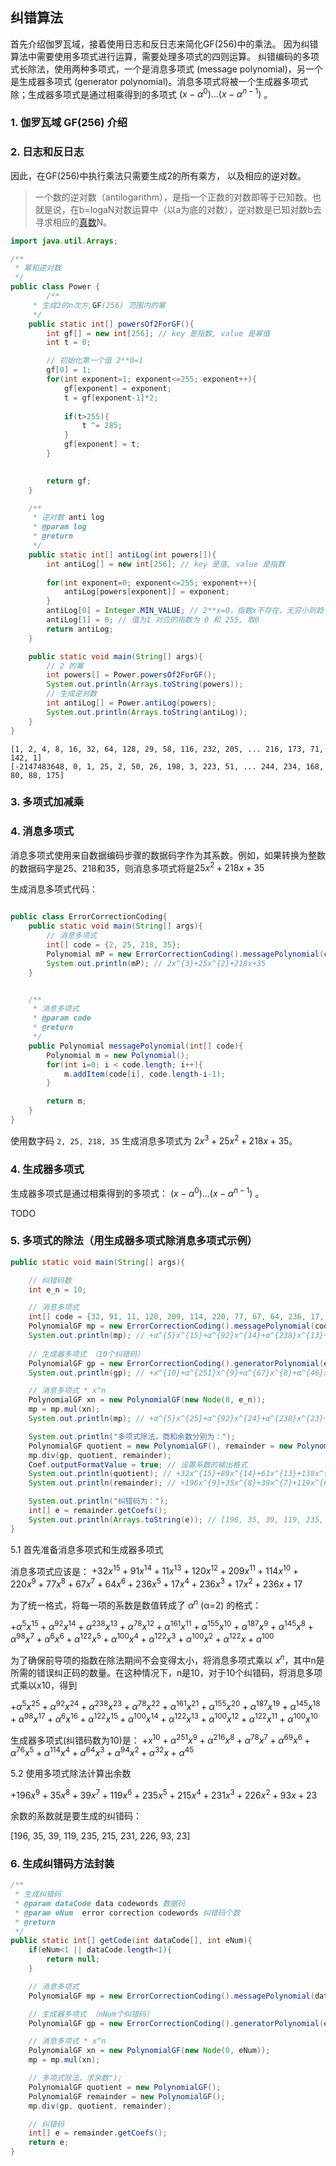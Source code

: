 ##  纠错算法
首先介绍伽罗瓦域，接着使用日志和反日志来简化GF(256)中的乘法。
因为纠错算法中需要使用多项式进行运算，需要处理多项式的四则运算。
纠错编码的多项式长除法，使用两种多项式，一个是消息多项式 (message polynomial)，另一个是生成器多项式 (generator polynomial)。消息多项式将被一个生成器多项式除；生成器多项式是通过相乘得到的多项式 $(x - α^0) ... (x - α^{n-1})$ 。

### 1. 伽罗瓦域 GF(256) 介绍



### 2. 日志和反日志

 因此，在GF(256)中执行乘法只需要生成2的所有乘方， 以及相应的逆对数。

>  一个数的逆对数（antilogarithm），是指一个正数的对数即等于已知数。也就是说，在b=logaN对数运算中（以a为底的对数），逆对数是已知对数b去寻求相应的[真数](https://baike.baidu.com/item/真数/20402544)N。 

```java
import java.util.Arrays;

/**
 * 幂和逆对数
 */
public class Power {
        /**
     * 生成2的n次方,GF(256) 范围内的幂
     */
    public static int[] powersOf2ForGF(){
        int gf[] = new int[256]; // key 是指数, value 是幂值
        int t = 0;

        // 初始化第一个值 2**0=1
        gf[0] = 1;
        for(int exponent=1; exponent<=255; exponent++){
            gf[exponent] = exponent;
            t = gf[exponent-1]*2;
            
            if(t>255){
                t ^= 285;
            }
            gf[exponent] = t;
        }

        
        return gf;
    }

    /**
     * 逆对数 anti log
     * @param log
     * @return
     */
    public static int[] antiLog(int powers[]){
        int antiLog[] = new int[256]; // key 是值, value 是指数
        
        for(int exponent=0; exponent<=255; exponent++){
            antiLog[powers[exponent]] = exponent;
        }
        antiLog[0] = Integer.MIN_VALUE; // 2**x=0，指数x不存在，无穷小则趋于0
        antiLog[1] = 0; // 值为1 对应的指数为 0 和 255, 取0
        return antiLog;
    }

    public static void main(String[] args){
        // 2 的幂
        int powers[] = Power.powersOf2ForGF();
        System.out.println(Arrays.toString(powers));
        // 生成逆对数
        int antiLog[] = Power.antiLog(powers);
        System.out.println(Arrays.toString(antiLog));
    }
}
```

```
[1, 2, 4, 8, 16, 32, 64, 128, 29, 58, 116, 232, 205, ... 216, 173, 71, 142, 1]
[-2147483648, 0, 1, 25, 2, 50, 26, 198, 3, 223, 51, ... 244, 234, 168, 80, 88, 175]
```

### 3. 多项式加减乘

### 4. 消息多项式

消息多项式使用来自数据编码步骤的数据码字作为其系数。例如，如果转换为整数的数据码字是25、218和35，则消息多项式将是$25x^2 + 218x + 35$

生成消息多项式代码：

```java

public class ErrorCorrectionCoding{
    public static void main(String[] args){
        // 消息多项式
        int[] code = {2, 25, 218, 35};
        Polynomial mP = new ErrorCorrectionCoding().messagePolynomial(code);
        System.out.println(mP); // 2x^{3}+25x^{2}+218x+35
    }


    /**
     * 消息多项式
     * @param code
     * @return
     */
    public Polynomial messagePolynomial(int[] code){
        Polynomial m = new Polynomial();
        for(int i=0; i < code.length; i++){
            m.addItem(code[i], code.length-i-1);
        }

        return m;
    }
}
```

使用数字码 `2, 25, 218, 35` 生成消息多项式为 $2x^{3}+25x^{2}+218x+35$。

### 4. 生成器多项式

生成器多项式是通过相乘得到的多项式： $(x - α^0) ... (x - α^{n-1})$ 。

TODO

### 5. 多项式的除法（用生成器多项式除消息多项式示例）

```java
public static void main(String[] args){

    // 纠错码数
    int e_n = 10;

    // 消息多项式
    int[] code = {32, 91, 11, 120, 209, 114, 220, 77, 67, 64, 236, 17, 236, 17, 236, 17};
    PolynomialGF mp = new ErrorCorrectionCoding().messagePolynomial(code);
    System.out.println(mp); // +α^{5}x^{15}+α^{92}x^{14}+α^{238}x^{13}+α^{78}x^{12}+α^{161}x^{11}+α^{155}x^{10}+α^{187}x^{9}+α^{145}x^{8}+α^{98}x^{7}+α^{6}x^{6}+α^{122}x^{5}+α^{100}x^{4}+α^{122}x^{3}+α^{100}x^{2}+α^{122}x+α^{100}
    
    // 生成器多项式 （10个纠错码）
    PolynomialGF gp = new ErrorCorrectionCoding().generatorPolynomial(e_n);
    System.out.println(gp); // +x^{10}+α^{251}x^{9}+α^{67}x^{8}+α^{46}x^{7}+α^{61}x^{6}+α^{118}x^{5}+α^{70}x^{4}+α^{64}x^{3}+α^{94}x^{2}+α^{32}x+α^{45}

    // 消息多项式 * x^n
    PolynomialGF xn = new PolynomialGF(new Node(0, e_n));
    mp = mp.mul(xn);
    System.out.println(mp); // +α^{5}x^{25}+α^{92}x^{24}+α^{238}x^{23}+α^{78}x^{22}+α^{161}x^{21}+α^{155}x^{20}+α^{187}x^{19}+α^{145}x^{18}+α^{98}x^{17}+α^{6}x^{16}+α^{122}x^{15}+α^{100}x^{14}+α^{122}x^{13}+α^{100}x^{12}+α^{122}x^{11}+α^{100}x^{10}

    System.out.println("多项式除法，商和余数分别为：");
    PolynomialGF quotient = new PolynomialGF(), remainder = new PolynomialGF();
    mp.div(gp, quotient, remainder);
    Coef.outputFormatValue = true; // 设置系数的输出格式
    System.out.println(quotient); // +32x^{15}+89x^{14}+61x^{13}+138x^{12}+243x^{11}+149x^{10}+135x^{9}+183x^{8}+59x^{7}+184x^{6}+51x^{5}+41x^{4}+179x^{3}+70x^{2}+84x+107
    System.out.println(remainder); // +196x^{9}+35x^{8}+39x^{7}+119x^{6}+235x^{5}+215x^{4}+231x^{3}+226x^{2}+93x+23

    System.out.println("纠错码为：");
    int[] e = remainder.getCoefs();
    System.out.println(Arrays.toString(e)); // [196, 35, 39, 119, 235, 215, 231, 226, 93, 23]
}
```

5.1 首先准备消息多项式和生成器多项式

消息多项式应该是：
$+32x^{15}+91x^{14}+11x^{13}+120x^{12}+209x^{11}+114x^{10}+220x^{9}+77x^{8}+67x^{7}+64x^{6}+236x^{5}+17x^{4}+236x^{3}+17x^{2}+236x+17$

为了统一格式，将每一项的系数是数值转成了 $α^n$ (α=2) 的格式：

$+α^{5}x^{15}+α^{92}x^{14}+α^{238}x^{13}+α^{78}x^{12}+α^{161}x^{11}+α^{155}x^{10}+α^{187}x^{9}+α^{145}x^{8}+α^{98}x^{7}+α^{6}x^{6}+α^{122}x^{5}+α^{100}x^{4}+α^{122}x^{3}+α^{100}x^{2}+α^{122}x+α^{100}$

为了确保前导项的指数在除法期间不会变得太小，将消息多项式乘以 $x^n$，其中n是所需的错误纠正码的数量。在这种情况下，n是10，对于10个纠错码，将消息多项式乘以x10，得到 

$+α^{5}x^{25}+α^{92}x^{24}+α^{238}x^{23}+α^{78}x^{22}+α^{161}x^{21}+α^{155}x^{20}+α^{187}x^{19}+α^{145}x^{18}+α^{98}x^{17}+α^{6}x^{16}+α^{122}x^{15}+α^{100}x^{14}+α^{122}x^{13}+α^{100}x^{12}+α^{122}x^{11}+α^{100}x^{10}$



生成器多项式(纠错码数为10)是：
$+x^{10}+α^{251}x^{9}+α^{216}x^{8}+α^{78}x^{7}+α^{69}x^{6}+α^{76}x^{5}+α^{114}x^{4}+α^{64}x^{3}+α^{94}x^{2}+α^{32}x+α^{45}$​

5.2 使用多项式除法计算出余数

$+196x^{9}+35x^{8}+39x^{7}+119x^{6}+235x^{5}+215x^{4}+231x^{3}+226x^{2}+93x+23$

余数的系数就是要生成的纠错码：

[196, 35, 39, 119, 235, 215, 231, 226, 93, 23]



### 6. 生成纠错码方法封装

```java
/**
 * 生成纠错码
 * @param dataCode data codewords 数据码
 * @param eNum  error correction codewords 纠错码个数
 * @return
 */
public static int[] getCode(int dataCode[], int eNum){
    if(eNum<1 || dataCode.length<1){
        return null;
    }

    // 消息多项式
    PolynomialGF mp = new ErrorCorrectionCoding().messagePolynomial(dataCode);

    // 生成器多项式 （nNum个纠错码）
    PolynomialGF gp = new ErrorCorrectionCoding().generatorPolynomial(eNum);

    // 消息多项式 * x^n
    PolynomialGF xn = new PolynomialGF(new Node(0, eNum));
    mp = mp.mul(xn);

    // 多项式除法，求余数");
    PolynomialGF quotient = new PolynomialGF();
    PolynomialGF remainder = new PolynomialGF();
    mp.div(gp, quotient, remainder);

    // 纠错码
    int[] e = remainder.getCoefs();
    return e;
}
```

